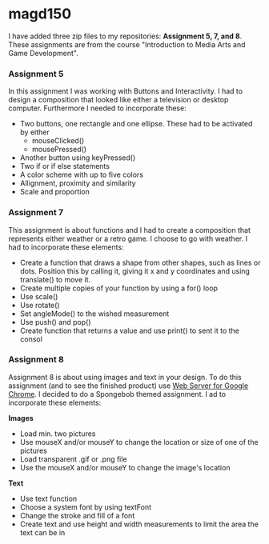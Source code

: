 # magd150

I have added three zip files to my repositories: **Assignment 5, 7, and 8**. These assignments are from the course "Introduction to Media Arts and Game Development". 

### Assignment 5
In this assignment I was working with Buttons and Interactivity. I had to design a composition that looked like either a television or desktop computer. Furthermore I needed to incorporate these:
* Two buttons, one rectangle and one ellipse. These had to be activated by either
  * mouseClicked()
  * mousePressed()
* Another button using keyPressed()
* Two if or if else statements
* A color scheme with up to five colors 
* Allignment, proximity and similarity
* Scale and proportion



### Assignment 7
This assignment is about functions and I had to create a composition that represents either weather or a retro game. I choose to go with weather. I had to incorporate these elements:
* Create a function that draws a shape from other shapes, such as lines or dots. Position this by calling it, giving it x and y coordinates and using translate() to move it.
* Create multiple copies of your function by using a for() loop
* Use scale()
* Use rotate()
* Set angleMode() to the wished measurement 
* Use push() and pop()
* Create function that returns a value and use print() to sent it to the consol



### Assignment 8
Assignment 8 is about using images and text in your design. To do this assignment (and to see the finished product) use [Web Server for Google Chrome](https://chrome.google.com/webstore/detail/web-server-for-chrome/ofhbbkphhbklhfoeikjpcbhemlocgigb?hl=en). I decided to do a Spongebob themed assignment. I ad to incorporate these elements:

**Images**
* Load min. two pictures
* Use mouseX and/or mouseY to change the location or size of one of the pictures
* Load transparent .gif or .png file
* Use the mouseX and/or mouseY to change the image's location


**Text**
* Use text function
* Choose a system font by using textFont
* Change the stroke and fill of a font
* Create text and use height and width measurements to limit the area the text can be in
